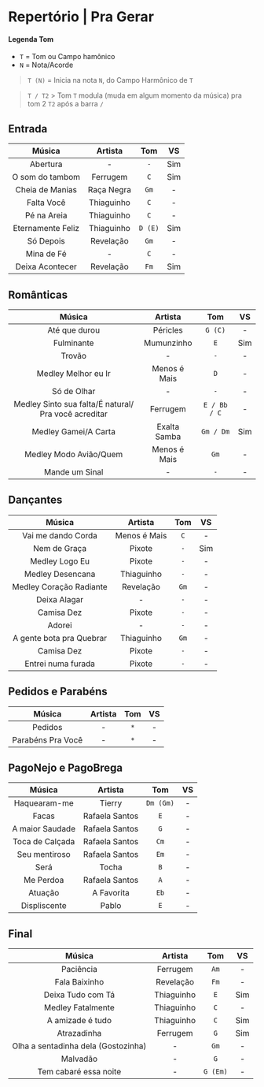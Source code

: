 # Repertório | Pra Gerar
 
#### Legenda Tom
* `T` = Tom ou Campo hamônico
* `N` = Nota/Acorde

> `T (N)` = Inicia na nota `N`, do Campo Harmônico de `T`

> `T / T2` > Tom `T` modula (muda em algum momento da música) pra tom 2 `T2` após a barra `/`

## Entrada 
| Música | Artista | Tom | VS |
|:-:|:-:|:-:|:-:|
| Abertura | - | `-`| Sim |
| O som do tambom | Ferrugem | `C`| Sim |
| Cheia de Manias | Raça Negra | `Gm`| - |
| Falta Você | Thiaguinho | `C`| - |
| Pé na Areia| Thiaguinho | `C`| - |
| Eternamente Feliz | Thiaguinho | `D (E)`| Sim |
| Só Depois | Revelação | `Gm`| - |
| Mina de Fé | - | `C`| - |
| Deixa Acontecer | Revelação | `Fm`| Sim |

## Românticas
| Música | Artista | Tom | VS |
|:-:|:-:|:-:|:-:|
| Até que durou | Péricles | `G (C)`| - |
| Fulminante | Mumunzinho | `E` | Sim |
| Trovão | - | `-` | - |
| Medley Melhor eu Ir | Menos é Mais | `D` | - |
| Só de Olhar | - | `-` | - |
| Medley Sinto sua falta/É natural/ Pra você acreditar | Ferrugem | `E / Bb / C` | - |
| Medley Gamei/A Carta | Exalta Samba | `Gm / Dm` | Sim |
| Medley Modo Avião/Quem | Menos é Mais | `Gm` | - |
| Mande um Sinal | - | `-` | - |

## Dançantes
| Música | Artista | Tom | VS |
|:-:|:-:|:-:|:-:|
| Vai me dando Corda | Menos é Mais | `C` | - |
| Nem de Graça | Pixote | `-` | Sim |
| Medley Logo Eu | Pixote | `-` | - |
| Medley Desencana | Thiaguinho | `-` | - |
| Medley Coração Radiante | Revelação | `Gm` | - |
| Deixa Alagar | - | `-` | - |
| Camisa Dez | Pixote | `-` | - |
| Adorei | - | `-` | - |
| A gente bota pra Quebrar | Thiaguinho | `Gm` | - |
| Camisa Dez | Pixote | `-` | - |
| Entrei numa furada | Pixote | `-` | - |

## Pedidos e Parabéns
| Música | Artista | Tom | VS |
|:-:|:-:|:-:|:-:|
| Pedidos | - | `*` | - |
| Parabéns Pra Você | - | `*` | - |

## PagoNejo e PagoBrega
| Música | Artista | Tom | VS |
|:-:|:-:|:-:|:-:|
| Haquearam-me | Tierry | `Dm (Gm)` | - |
| Facas | Rafaela Santos | `E` | - |
| A maior Saudade | Rafaela Santos | `G` | - |
| Toca de Calçada | Rafaela Santos | `Cm` | - |
| Seu mentiroso | Rafaela Santos | `Em` | - |
| Será | Tocha | `B` | - |
| Me Perdoa | Rafaela Santos | `A` | - |
| Atuação | A Favorita | `Eb` | - |
| Displiscente | Pablo | `E` | - |

## Final 
| Música | Artista | Tom | VS |
|:-:|:-:|:-:|:-:|
| Paciência | Ferrugem | `Am`| - |
| Fala Baixinho | Revelação | `Fm`| - |
| Deixa Tudo com Tá | Thiaguinho | `E`| Sim |
| Medley Fatalmente | Thiaguinho | `C`| - |
| A amizade é tudo | Thiaguinho | `C`| Sim |
| Atrazadinha | Ferrugem | `G`| Sim |
| Olha a sentadinha dela (Gostozinha) | - | `Gm`| - |
| Malvadão | - | `G`| - |
| Tem cabaré essa noite | - | `G (Em)`| - |
